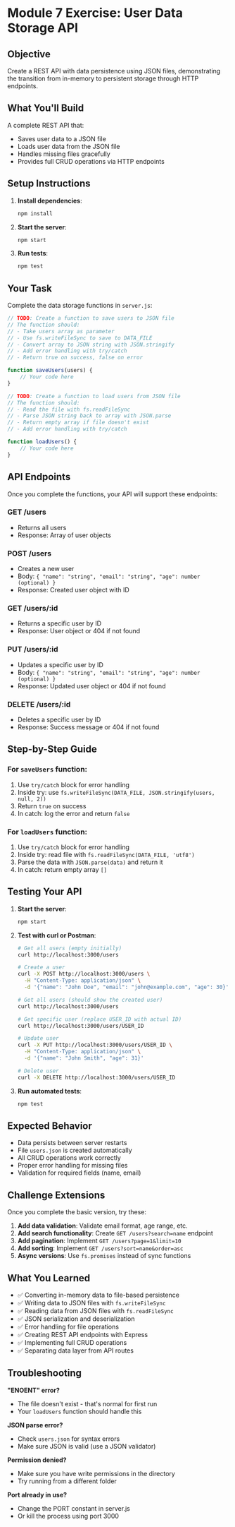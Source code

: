 # Module 7 Exercise: User Data Storage API

## Objective
Create a REST API with data persistence using JSON files, demonstrating the transition from in-memory to persistent storage through HTTP endpoints.

## What You'll Build
A complete REST API that:
- Saves user data to a JSON file
- Loads user data from the JSON file
- Handles missing files gracefully
- Provides full CRUD operations via HTTP endpoints

## Setup Instructions

1. **Install dependencies**:
   ```bash
   npm install
   ```

2. **Start the server**:
   ```bash
   npm start
   ```

3. **Run tests**:
   ```bash
   npm test
   ```

## Your Task

Complete the data storage functions in `server.js`:

```javascript
// TODO: Create a function to save users to JSON file
// The function should:
// - Take users array as parameter
// - Use fs.writeFileSync to save to DATA_FILE
// - Convert array to JSON string with JSON.stringify
// - Add error handling with try/catch
// - Return true on success, false on error

function saveUsers(users) {
    // Your code here
}

// TODO: Create a function to load users from JSON file
// The function should:
// - Read the file with fs.readFileSync
// - Parse JSON string back to array with JSON.parse  
// - Return empty array if file doesn't exist
// - Add error handling with try/catch

function loadUsers() {
    // Your code here
}
```

## API Endpoints

Once you complete the functions, your API will support these endpoints:

### GET /users
- Returns all users
- Response: Array of user objects

### POST /users
- Creates a new user
- Body: `{ "name": "string", "email": "string", "age": number (optional) }`
- Response: Created user object with ID

### GET /users/:id
- Returns a specific user by ID
- Response: User object or 404 if not found

### PUT /users/:id
- Updates a specific user by ID
- Body: `{ "name": "string", "email": "string", "age": number (optional) }`
- Response: Updated user object or 404 if not found

### DELETE /users/:id
- Deletes a specific user by ID
- Response: Success message or 404 if not found

## Step-by-Step Guide

### For `saveUsers` function:
1. Use `try/catch` block for error handling
2. Inside try: use `fs.writeFileSync(DATA_FILE, JSON.stringify(users, null, 2))`
3. Return `true` on success
4. In catch: log the error and return `false`

### For `loadUsers` function:
1. Use `try/catch` block for error handling
2. Inside try: read file with `fs.readFileSync(DATA_FILE, 'utf8')`
3. Parse the data with `JSON.parse(data)` and return it
4. In catch: return empty array `[]`

## Testing Your API

1. **Start the server**:
   ```bash
   npm start
   ```

2. **Test with curl or Postman**:

   ```bash
   # Get all users (empty initially)
   curl http://localhost:3000/users

   # Create a user
   curl -X POST http://localhost:3000/users \
     -H "Content-Type: application/json" \
     -d '{"name": "John Doe", "email": "john@example.com", "age": 30}'

   # Get all users (should show the created user)
   curl http://localhost:3000/users

   # Get specific user (replace USER_ID with actual ID)
   curl http://localhost:3000/users/USER_ID

   # Update user
   curl -X PUT http://localhost:3000/users/USER_ID \
     -H "Content-Type: application/json" \
     -d '{"name": "John Smith", "age": 31}'

   # Delete user
   curl -X DELETE http://localhost:3000/users/USER_ID
   ```

3. **Run automated tests**:
   ```bash
   npm test
   ```

## Expected Behavior

- Data persists between server restarts
- File `users.json` is created automatically
- All CRUD operations work correctly
- Proper error handling for missing files
- Validation for required fields (name, email)

## Challenge Extensions

Once you complete the basic version, try these:

1. **Add data validation**: Validate email format, age range, etc.
2. **Add search functionality**: Create `GET /users?search=name` endpoint
3. **Add pagination**: Implement `GET /users?page=1&limit=10`
4. **Add sorting**: Implement `GET /users?sort=name&order=asc`
5. **Async versions**: Use `fs.promises` instead of sync functions

## What You Learned

- ✅ Converting in-memory data to file-based persistence
- ✅ Writing data to JSON files with `fs.writeFileSync`
- ✅ Reading data from JSON files with `fs.readFileSync`
- ✅ JSON serialization and deserialization
- ✅ Error handling for file operations
- ✅ Creating REST API endpoints with Express
- ✅ Implementing full CRUD operations
- ✅ Separating data layer from API routes

## Troubleshooting

**"ENOENT" error?**
- The file doesn't exist - that's normal for first run
- Your `loadUsers` function should handle this

**JSON parse error?**
- Check `users.json` for syntax errors
- Make sure JSON is valid (use a JSON validator)

**Permission denied?**
- Make sure you have write permissions in the directory
- Try running from a different folder

**Port already in use?**
- Change the PORT constant in server.js
- Or kill the process using port 3000
